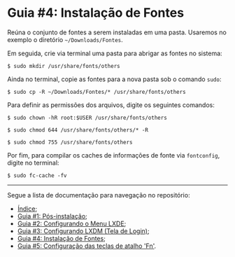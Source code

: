 # Guia #4: Instalação de Fontes
Reúna o conjunto de fontes a serem instaladas em uma pasta. Usaremos no exemplo o diretório `~/Downloads/Fontes`.

Em seguida, crie via terminal uma pasta para abrigar as fontes no sistema:
```
$ sudo mkdir /usr/share/fonts/others
```
Ainda no terminal, copie as fontes para a nova pasta sob o comando `sudo`:
```
$ sudo cp -R ~/Downloads/Fontes/* /usr/share/fonts/others
```
Para definir as permissões dos arquivos, digite os seguintes comandos:
```
$ sudo chown -hR root:$USER /usr/share/fonts/others
```
```
$ sudo chmod 644 /usr/share/fonts/others/* -R
```
```
$ sudo chmod 755 /usr/share/fonts/others
```
Por fim, para compilar os caches de informações de fonte via `fontconfig`, digite no terminal:
```
$ sudo fc-cache -fv
```
-------------------
Segue a lista de documentação para navegação no repositório:
* [Índice](./README.md);
* [Guia #1: Pós-instalação](./Pós-instalação.md);
* [Guia #2: Configurando o Menu LXDE](./Menu-LXDE.md);
* [Guia #3: Configurando LXDM (Tela de Login)](./LXDM-config.md);
* [Guia #4: Instalação de Fontes](#guia-4-instalação-de-fontes);
* [Guia #5: Configuração das teclas de atalho 'Fn'](./Teclas-de-Atalho.md).


